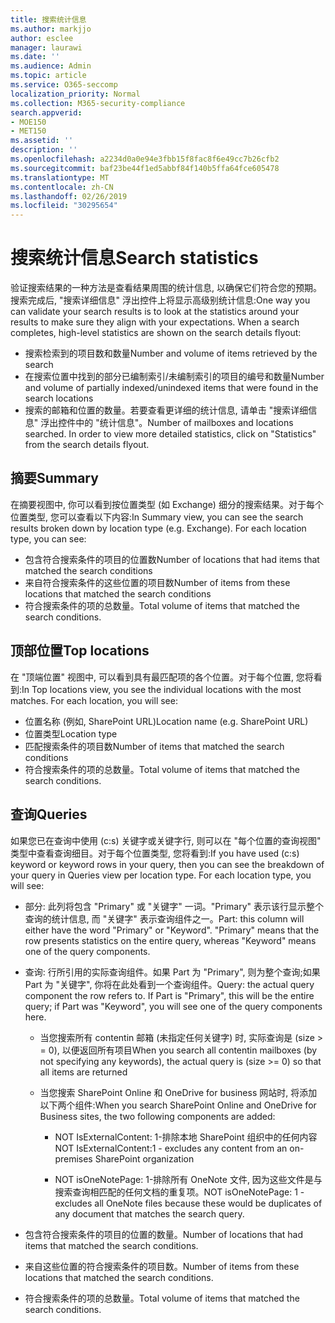 ```yaml
---
title: 搜索统计信息
ms.author: markjjo
author: esclee
manager: laurawi
ms.date: ''
ms.audience: Admin
ms.topic: article
ms.service: O365-seccomp
localization_priority: Normal
ms.collection: M365-security-compliance
search.appverid:
- MOE150
- MET150
ms.assetid: ''
description: ''
ms.openlocfilehash: a2234d0a0e94e3fbb15f8fac8f6e49cc7b26cfb2
ms.sourcegitcommit: baf23be44f1ed5abbf84f140b5ffa64fce605478
ms.translationtype: MT
ms.contentlocale: zh-CN
ms.lasthandoff: 02/26/2019
ms.locfileid: "30295654"
---
```

# <a name="search-statistics"></a><span data-ttu-id="8b45c-102">搜索统计信息</span><span class="sxs-lookup"><span data-stu-id="8b45c-102">Search statistics</span></span>

<span data-ttu-id="8b45c-p101">验证搜索结果的一种方法是查看结果周围的统计信息, 以确保它们符合您的预期。搜索完成后, "搜索详细信息" 浮出控件上将显示高级别统计信息:</span><span class="sxs-lookup"><span data-stu-id="8b45c-p101">One way you can validate your search results is to look at the statistics around your results to make sure they align with your expectations. When a search completes, high-level statistics are shown on the search details flyout:</span></span>
- <span data-ttu-id="8b45c-105">搜索检索到的项目数和数量</span><span class="sxs-lookup"><span data-stu-id="8b45c-105">Number and volume of items retrieved by the search</span></span>
- <span data-ttu-id="8b45c-106">在搜索位置中找到的部分已编制索引/未编制索引的项目的编号和数量</span><span class="sxs-lookup"><span data-stu-id="8b45c-106">Number and volume of partially indexed/unindexed items that were found in the search locations</span></span>
- <span data-ttu-id="8b45c-p102">搜索的邮箱和位置的数量。若要查看更详细的统计信息, 请单击 "搜索详细信息" 浮出控件中的 "统计信息"。</span><span class="sxs-lookup"><span data-stu-id="8b45c-p102">Number of mailboxes and locations searched. In order to view more detailed statistics, click on "Statistics" from the search details flyout.</span></span>

## <a name="summary"></a><span data-ttu-id="8b45c-109">摘要</span><span class="sxs-lookup"><span data-stu-id="8b45c-109">Summary</span></span>

<span data-ttu-id="8b45c-p103">在摘要视图中, 你可以看到按位置类型 (如 Exchange) 细分的搜索结果。对于每个位置类型, 您可以查看以下内容:</span><span class="sxs-lookup"><span data-stu-id="8b45c-p103">In Summary view, you can see the search results broken down by location type (e.g. Exchange). For each location type, you can see:</span></span>
- <span data-ttu-id="8b45c-112">包含符合搜索条件的项目的位置数</span><span class="sxs-lookup"><span data-stu-id="8b45c-112">Number of locations that had items that matched the search conditions</span></span>
- <span data-ttu-id="8b45c-113">来自符合搜索条件的这些位置的项目数</span><span class="sxs-lookup"><span data-stu-id="8b45c-113">Number of items from these locations that matched the search conditions</span></span>
- <span data-ttu-id="8b45c-114">符合搜索条件的项的总数量。</span><span class="sxs-lookup"><span data-stu-id="8b45c-114">Total volume of items that matched the search conditions.</span></span>

## <a name="top-locations"></a><span data-ttu-id="8b45c-115">顶部位置</span><span class="sxs-lookup"><span data-stu-id="8b45c-115">Top locations</span></span>

<span data-ttu-id="8b45c-p104">在 "顶端位置" 视图中, 可以看到具有最匹配项的各个位置。对于每个位置, 您将看到:</span><span class="sxs-lookup"><span data-stu-id="8b45c-p104">In Top locations view, you see the individual locations with the most matches. For each location, you will see:</span></span>
- <span data-ttu-id="8b45c-118">位置名称 (例如, SharePoint URL)</span><span class="sxs-lookup"><span data-stu-id="8b45c-118">Location name (e.g. SharePoint URL)</span></span>
- <span data-ttu-id="8b45c-119">位置类型</span><span class="sxs-lookup"><span data-stu-id="8b45c-119">Location type</span></span>
- <span data-ttu-id="8b45c-120">匹配搜索条件的项目数</span><span class="sxs-lookup"><span data-stu-id="8b45c-120">Number of items that matched the search conditions</span></span>
- <span data-ttu-id="8b45c-121">符合搜索条件的项的总数量。</span><span class="sxs-lookup"><span data-stu-id="8b45c-121">Total volume of items that matched the search conditions.</span></span>

## <a name="queries"></a><span data-ttu-id="8b45c-122">查询</span><span class="sxs-lookup"><span data-stu-id="8b45c-122">Queries</span></span>

<span data-ttu-id="8b45c-p105">如果您已在查询中使用 (c:s) 关键字或关键字行, 则可以在 "每个位置的查询视图" 类型中查看查询细目。对于每个位置类型, 您将看到:</span><span class="sxs-lookup"><span data-stu-id="8b45c-p105">If you have used (c:s) keyword or keyword rows in your query, then you can see the breakdown of your query in Queries view per location type. For each location type, you will see:</span></span>

- <span data-ttu-id="8b45c-p106">部分: 此列将包含 "Primary" 或 "关键字" 一词。"Primary" 表示该行显示整个查询的统计信息, 而 "关键字" 表示查询组件之一。</span><span class="sxs-lookup"><span data-stu-id="8b45c-p106">Part: this column will either have the word "Primary" or "Keyword". "Primary" means that the row presents statistics on the entire query, whereas "Keyword" means one of the query components.</span></span>

- <span data-ttu-id="8b45c-p107">查询: 行所引用的实际查询组件。如果 Part 为 "Primary", 则为整个查询;如果 Part 为 "关键字", 你将在此处看到一个查询组件。</span><span class="sxs-lookup"><span data-stu-id="8b45c-p107">Query: the actual query component the row refers to. If Part is "Primary", this will be the entire query; if Part was "Keyword", you will see one of the query components here.</span></span>
  
  - <span data-ttu-id="8b45c-129">当您搜索所有 contentin 邮箱 (未指定任何关键字) 时, 实际查询是 (size > = 0), 以便返回所有项目</span><span class="sxs-lookup"><span data-stu-id="8b45c-129">When you search all contentin mailboxes (by not specifying any keywords), the actual query is (size >= 0) so that all items are returned</span></span>
  
  - <span data-ttu-id="8b45c-130">当您搜索 SharePoint Online 和 OneDrive for business 网站时, 将添加以下两个组件:</span><span class="sxs-lookup"><span data-stu-id="8b45c-130">When you search SharePoint Online and OneDrive for Business sites, the two following components are added:</span></span>
    
    - <span data-ttu-id="8b45c-131">NOT IsExternalContent: 1-排除本地 SharePoint 组织中的任何内容</span><span class="sxs-lookup"><span data-stu-id="8b45c-131">NOT IsExternalContent:1 - excludes any content from an on-premises SharePoint organization</span></span>
    
    - <span data-ttu-id="8b45c-132">NOT isOneNotePage: 1-排除所有 OneNote 文件, 因为这些文件是与搜索查询相匹配的任何文档的重复项。</span><span class="sxs-lookup"><span data-stu-id="8b45c-132">NOT isOneNotePage: 1 - excludes all OneNote files because these would be duplicates of any document that matches the search query.</span></span>

- <span data-ttu-id="8b45c-133">包含符合搜索条件的项目的位置的数量。</span><span class="sxs-lookup"><span data-stu-id="8b45c-133">Number of locations that had items that matched the search conditions.</span></span>

- <span data-ttu-id="8b45c-134">来自这些位置的符合搜索条件的项目数。</span><span class="sxs-lookup"><span data-stu-id="8b45c-134">Number of items from these locations that matched the search conditions.</span></span>

- <span data-ttu-id="8b45c-135">符合搜索条件的项的总数量。</span><span class="sxs-lookup"><span data-stu-id="8b45c-135">Total volume of items that matched the search conditions.</span></span>